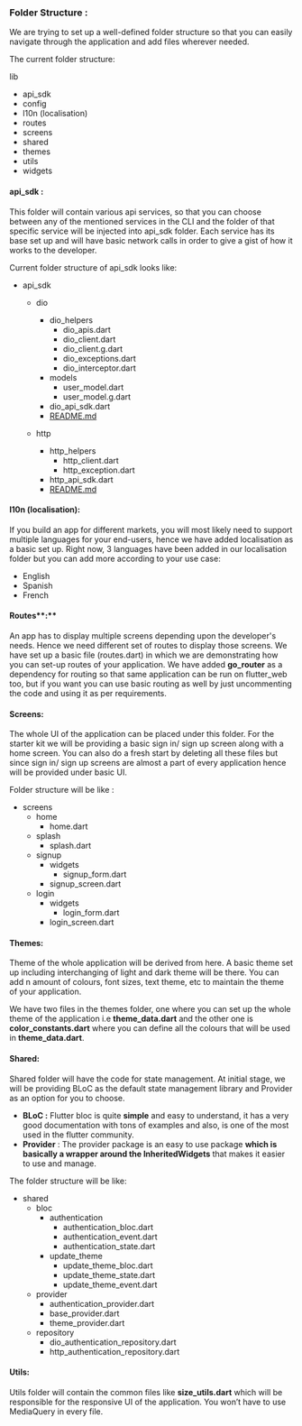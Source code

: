 ### Folder Structure :

We are trying to set up a well-defined folder structure so that you can easily navigate through the application and add files wherever needed.

The current folder structure:

lib

- api_sdk
- config
- l10n (localisation)
- routes
- screens
- shared
- themes
- utils
- widgets

#### api_sdk :

This folder will contain various api services, so that you can choose between any of the mentioned services in the CLI and the folder of that specific service will be injected into api_sdk folder. Each service has its base set up and will have basic network calls in order to give a gist of how it works to the developer.

Current folder structure of api_sdk looks like:

- api_sdk

  - dio

    - dio_helpers
      - dio_apis.dart
      - dio_client.dart
      - dio_client.g.dart
      - dio_exceptions.dart
      - dio_interceptor.dart
    - models
      - user_model.dart
      - user_model.g.dart
    - dio_api_sdk.dart
    - [README.md](lib/api_sdk/dio/README.md)

  - http

    - http_helpers
      - http_client.dart
      - http_exception.dart
    - http_api_sdk.dart
    - [README.md](lib/api_sdk/http/README.md)

#### **l10n (localisation):**

If you build an app for different markets, you will most likely need to support multiple languages for your end-users, hence we have added localisation as a basic set up. Right now, 3 languages have been added in our localisation folder but you can add more according to your use case:

- English
- Spanish
- French

#### Routes**:**

An app has to display multiple screens depending upon the developer's needs. Hence we need different set of routes to display those screens. We have set up a basic file (routes.dart) in which we are demonstrating how you can set-up routes of your application. We have added **go_router** as a dependency for routing so that same application can be run on flutter_web too, but if you want you can use basic routing as well by just uncommenting the code and using it as per requirements.

#### Screens:

The whole UI of the application can be placed under this folder. For the starter kit we will be providing a basic sign in/ sign up screen along with a home screen. You can also do a fresh start by deleting all these files but since sign in/ sign up screens are almost a part of every application hence will be provided under basic UI.

Folder structure will be like :

- screens
  - home
    - home.dart
  - splash
    - splash.dart
  - signup
    - widgets
      - signup_form.dart
    - signup_screen.dart
  - login
    - widgets
      - login_form.dart
    - login_screen.dart

#### Themes:

Theme of the whole application will be derived from here. A basic theme set up including interchanging of light and dark theme will be there. You can add n amount of colours, font sizes, text theme, etc to maintain the theme of your application.

We have two files in the themes folder, one where you can set up the whole theme of the application i.e **theme_data.dart** and the other one is **color_constants.dart** where you can define all the colours that will be used in **theme_data.dart**.

#### Shared:

Shared folder will have the code for state management. At initial stage, we will be providing BLoC as the default state management library and Provider as an option for you to choose.

- **BLoC :** Flutter bloc is quite **simple** and easy to understand, it has a very good documentation with tons of examples and also, is one of the most used in the flutter community.
- **Provider** : The provider package is an easy to use package **which is basically a wrapper around the InheritedWidgets** that makes it easier to use and manage.

The folder structure will be like:

- shared
  - bloc
    - authentication
      - authentication_bloc.dart
      - authentication_event.dart
      - authentication_state.dart
    - update_theme
      - update_theme_bloc.dart
      - update_theme_state.dart
      - update_theme_event.dart
  - provider
    - authentication_provider.dart
    - base_provider.dart
    - theme_provider.dart
  - repository
    - dio_authentication_repository.dart
    - http_authentication_repository.dart

#### Utils:

Utils folder will contain the common files like **size_utils.dart** which will be responsible for the responsive UI of the application. You won’t have to use MediaQuery in every file.
